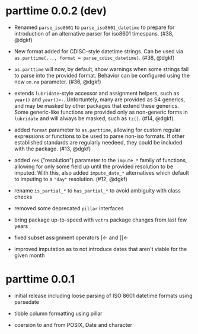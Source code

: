# parttime 0.0.2 (dev)

* Renamed `parse_iso8601` to `parse_iso8601_datetime` to prepare for
  introduction of an alternative parser for iso8601 timespans. (#38, @dgkf)

* New format added for CDISC-style datetime strings. Can be used via
  `as.parttime(..., format = parse_cdisc_datetime)`. (#38, @dgkf)

* `as.parttime` will now, by default, show warnings when some strings fail to
  parse into the provided format. Behavior can be configured using the new
  `on.na` parameter. (#36, @dgkf)

* extends `lubridate`-style accessor and assignment helpers, such as `year()`
  and `year()<-`. Unfortuntely, many are provided as S4 generics, and may be
  masked by other packages that extend these generics. Some generic-like
  functions are provided only as non-generic forms in `lubridate` and will
  always be masked, such as `tz()`. (#14, @dgkf).

* added `format` parameter to `as.parttime`, allowing for custom regular
  expressions or functions to be used to parse non-iso formats. If other
  established standards are regularly needeed, they could be included with the
  package. (#13, @dgkf)

* added `res` ("resolution") parameter to the `impute_*` family of functions,
  allowing for only some field up until the provided resolution to be imputed.
  With this, also added `impute_date_*` alternatives which default to imputing
  to a `"day"` resolution. (#12, @dgkf)

* rename `is_partial_*` to `has_partial_*` to avoid ambiguity with class checks

* removed some deprecated `pillar` interfaces

* bring package up-to-speed with `vctrs` package changes from last few years

* fixed subset assignment operators [<- and [[<- 

* improved imputation as to not introduce dates that aren't viable for the given
  month

# parttime 0.0.1

* initial release including loose parsing of ISO 8601 datetime formats using
parsedate

* tibble column formatting using pillar

* coersion to and from POSIX, Date and character

